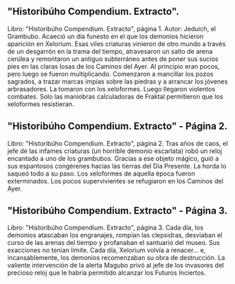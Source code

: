 ## "Historibúho Compendium. Extracto".
Libro: "Historibúho Compendium. Extracto", página 1.
Autor: Jeduich, el Grambubo.
Acaeció un día funesto en el que los demonios hicieron aparición en Xelorium.
Esas viles criaturas vinieron de otro mundo a través de un desgarrón en la trama del tiempo, atravesaron un salto de arena cerúlea y remontaron un antiguo subterráneo antes de poner sus sucios pies en las claras losas de los Caminos del Ayer.
Al principio eran pocos, pero luego se fueron multiplicando. Comenzaron a mancillar los pozos sagrados, a trazar marcas impías sobre las piedras y a arrancar los jóvenes arbrasadores. La tomaron con los xeloformes. Luego llegaron violentos combates. Solo las maniobras calculadoras de Fraktal permitieron que los xeloformes resistieran.

## "Historibúho Compendium. Extracto" - Página 2.
Libro: "Historibúho Compendium. Extracto", página 2.
Tras años de caos, el jefe de las infames criaturas (un horrible demonio escarlata) robó un reloj encantado a uno de los grambubos. Gracias a ese objeto mágico, guió a sus espantosos congérenes hacias las tierras del Día Presente.
La horda lo saqueó todo a su paso. Los xeloformes de aquella época fueron exterminados. Los pocos supervivientes se refugiaron en los Caminos del Ayer.

## "Historibúho Compendium. Extracto" - Página 3.
Libro: "Historibúho Compendium. Extracto", página 3.
Cada día, los demonios atascaban los engranajes, rompían las clepsidras, desviaban el curso de las arenas del tiempo y profanaban el santuario del museo. Sus exacciones no tenían límite.
Cada día, Xelorium volvía a renacer... e, incansablemente, los demonios recomenzaban su obra de destrucción.
La valiente intervención de la alerta Magubo privó al jefe de los invasores del precioso reloj que le habría permitido alcanzar los Futuros Inciertos.
